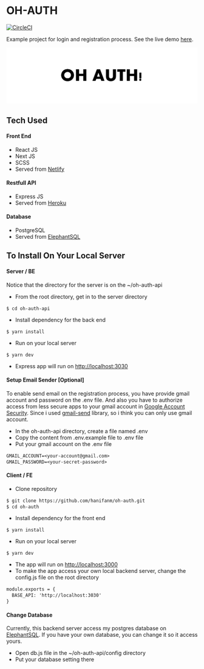 # OH-AUTH

[![CircleCI](https://circleci.com/gh/hanifanm/oh-auth.svg?style=svg)](https://circleci.com/gh/hanifanm/oh-auth)

Example project for login and registration process.
See the live demo [here](https://elated-engelbart-93990b.netlify.com).

[![COVER](./cover.png)](https://elated-engelbart-93990b.netlify.com)

## Tech Used

#### Front End

- React JS
- Next JS
- SCSS
- Served from [Netlify](https://elated-engelbart-93990b.netlify.com/)

#### Restfull API

- Express JS
- Served from [Heroku](https://oh-auth-api.herokuapp.com/)

#### Database 

- PostgreSQL
- Served from [ElephantSQL](https://www.elephantsql.com/)

## To Install On Your Local Server

#### Server / BE

Notice that the directory for the server is on the ~/oh-auth-api
- From the root directory, get in to the server directory
```
$ cd oh-auth-api
```
- Install dependency for the back end
```
$ yarn install
```
- Run on your local server
```
$ yarn dev
```
- Express app will run on [http://localhost:3030](http://localhost:3030)

#### Setup Email Sender [Optional]

To enable send email on the registration process, you have provide gmail account and password on the .env file. And also you have to authorize access from less secure apps to your gmail account in [Google Account Security](https://myaccount.google.com/security). Since i used [gmail-send](https://npmjs.com/package/gmail-send) library, so i think you can only use gmail account.

- In the oh-auth-api directory, create a file named .env
- Copy the content from .env.example file to .env file
- Put your gmail account on the .env file
```
GMAIL_ACCOUNT=<your-account@gmail.com>
GMAIL_PASSWORD=<your-secret-password>
```

#### Client / FE

- Clone repository
```
$ git clone https://github.com/hanifanm/oh-auth.git
$ cd oh-auth
```
- Install dependency for the front end
```
$ yarn install
```
- Run on your local server
```
$ yarn dev
```
- The app will run on [http://localhost:3000](http://localhost:3000)
- To make the app access your own local backend server, change the config.js file on the root directory
```
module.exports = {
  BASE_API: 'http://localhost:3030'
}
```

#### Change Database
Currently, this backend server access my postgres database on [ElephantSQL](https://www.elephantsql.com/). If you have your own database, you can change it so it access yours.
- Open db.js file in the ~/oh-auth-api/config directory
- Put your database setting there

